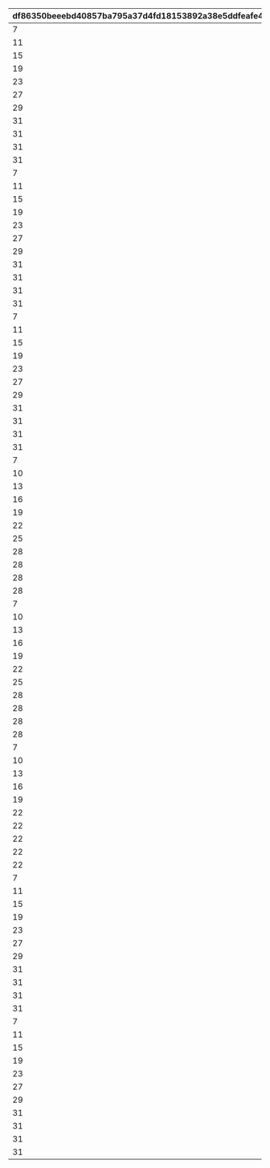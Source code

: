 |df86350beeebd40857ba795a37d4fd18153892a38e5ddfeafe4c36021f1ebc05|d98457a2209331f95e59a207d9785f1e003c22957152561a73c3d0193d2a7a60|72dc2fa47250e036c5bcf4810fa1c2a8752c5fd0a1dc466189527d8d469f6248|e48969afcd25859f7db725ea5dd0fdba5f70298831e3aa48b744cf7f57d653a1|0831d55f25aa5d44fdd4b737a9ab4641388f57eac351bfb38a2847ec780d3d43|4c3489db6180feb9335b12367ada9025f312aa45e5ff38e8d3fb764a12b08fe2|b209f2a9418a45e717f05841775ca1e47aec46707497bbbe6e116e462095557c|19c18d8224411f0a90d4864dc59097e953d8b17be25535704d139233a635941a|980f1c63a304959774b1397aec55026733aedb196714e42267ae6f1cc14bdc81|4b0529458e6c3909a38a17047442af6b849e95c28d65dd696cd649daab868abd|f500ac54c630ebf59046781f1c4889a63a2e7518fe7149a4e00f097746f218e5|2fbd2250e1d6ef5c95e3a3c7efb769cec3e986aba125cc8be7deb2268126a00d|0cf659e68f33816e7f76b65891ada68ee526c7268cc86cf480e2e7c69f5991e1|c5f416fa1d89188b8f445593a4c54a39b721f2c91b817a95422c55158900cadd|
| --- | --- | --- | --- | --- | --- | --- | --- | --- | --- | --- | --- | --- | --- |
|7|30|1|1|1|6|1|4|30|-1|1001|1|1|1|
|11|60|1|1|1|6|1|31|60|-1|1002|1|1|1|
|15|90|1|1|1|6|1|61|90|-1|1003|1|1|1|
|19|120|1|1|1|6|1|91|120|-1|1004|1|1|1|
|23|150|1|1|1|6|1|121|150|-1|1005|1|1|1|
|27|180|1|1|1|6|1|151|180|-1|1006|1|1|1|
|29|210|1|1|1|6|1|181|210|-1|1007|1|1|1|
|31|240|1|1|1|6|1|211|240|-1|1008|1|1|1|
|31|270|1|1|1|6|1|241|270|-1|1009|1|1|1|
|31|300|1|1|1|6|1|271|300|-1|1010|1|1|1|
|31|-1|1|1|1|6|1|301|310|-1|1011|1|1|1|
|7|30|1|1|1|5|1|4|30|-1|1101|1|2|1|
|11|60|1|1|1|5|1|31|60|-1|1102|1|2|1|
|15|90|1|1|1|5|1|61|90|-1|1103|1|2|1|
|19|120|1|1|1|5|1|91|120|-1|1104|1|2|1|
|23|150|1|1|1|5|1|121|150|-1|1105|1|2|1|
|27|180|1|1|1|5|1|151|180|-1|1106|1|2|1|
|29|210|1|1|1|5|1|181|210|-1|1107|1|2|1|
|31|240|1|1|1|5|1|211|240|-1|1108|1|2|1|
|31|270|1|1|1|5|1|241|270|-1|1109|1|2|1|
|31|300|1|1|1|5|1|271|300|-1|1110|1|2|1|
|31|-1|1|1|1|5|1|301|310|-1|1111|1|2|1|
|7|30|1|1|1|5|1|4|-1|-1|1201|1|3|1|
|11|60|1|1|1|5|1|31|-1|-1|1202|1|3|1|
|15|90|1|1|1|5|1|61|-1|-1|1203|1|3|1|
|19|120|1|1|1|5|1|91|-1|-1|1204|1|3|1|
|23|150|1|1|1|5|1|121|-1|-1|1205|1|3|1|
|27|180|1|1|1|5|1|151|-1|-1|1206|1|3|1|
|29|210|1|1|1|5|1|181|-1|-1|1207|1|3|1|
|31|240|1|1|1|5|1|211|-1|-1|1208|1|3|1|
|31|270|1|1|1|5|1|241|-1|-1|1209|1|3|1|
|31|300|1|1|1|5|1|271|-1|-1|1210|1|3|1|
|31|-1|1|1|1|5|1|301|-1|-1|1211|1|3|1|
|7|30|1|1|1|5|1|4|30|-1|1301|1|4|1|
|10|60|1|1|1|5|1|31|60|-1|1302|1|4|1|
|13|90|1|1|1|5|1|61|90|-1|1303|1|4|1|
|16|120|1|1|1|5|1|91|120|-1|1304|1|4|1|
|19|150|1|1|1|5|1|121|150|-1|1305|1|4|1|
|22|180|1|1|1|5|1|151|180|-1|1306|1|4|1|
|25|210|1|1|1|5|1|181|210|-1|1307|1|4|1|
|28|240|1|1|1|5|1|211|240|-1|1308|1|4|1|
|28|270|1|1|1|5|1|241|270|-1|1309|1|4|1|
|28|300|1|1|1|5|1|271|300|-1|1310|1|4|1|
|28|-1|1|1|1|5|1|301|310|-1|1311|1|4|1|
|7|30|1|1|1|5|1|4|-1|-1|1401|1|5|1|
|10|60|1|1|1|5|1|31|-1|-1|1402|1|5|1|
|13|90|1|1|1|5|1|61|-1|-1|1403|1|5|1|
|16|120|1|1|1|5|1|91|-1|-1|1404|1|5|1|
|19|150|1|1|1|5|1|121|-1|-1|1405|1|5|1|
|22|180|1|1|1|5|1|151|-1|-1|1406|1|5|1|
|25|210|1|1|1|5|1|181|-1|-1|1407|1|5|1|
|28|240|1|1|1|5|1|211|-1|-1|1408|1|5|1|
|28|270|1|1|1|5|1|241|-1|-1|1409|1|5|1|
|28|300|1|1|1|5|1|271|-1|-1|1410|1|5|1|
|28|-1|1|1|1|5|1|301|-1|-1|1411|1|5|1|
|7|30|1|1|1|3|1|4|-1|-1|1501|1|6|1|
|10|60|1|1|1|3|1|31|-1|-1|1502|1|6|1|
|13|90|1|1|1|3|1|61|-1|-1|1503|1|6|1|
|16|120|1|1|1|3|1|91|-1|-1|1504|1|6|1|
|19|150|1|1|1|3|1|121|-1|-1|1505|1|6|1|
|22|180|1|1|1|3|1|151|-1|-1|1506|1|6|1|
|22|210|1|1|1|3|1|181|-1|-1|1507|1|6|1|
|22|240|1|1|1|3|1|211|-1|-1|1508|1|6|1|
|22|270|1|1|1|3|1|241|-1|-1|1509|1|6|1|
|22|-1|1|1|1|3|1|271|-1|-1|1510|1|6|1|
|7|30|1|1|1|6|1|4|30|5|1601|1|7|1|
|11|60|1|1|1|6|1|31|60|5|1602|1|7|1|
|15|90|1|1|1|6|1|61|90|5|1603|1|7|1|
|19|120|1|1|1|6|1|91|120|5|1604|1|7|1|
|23|150|1|1|1|6|1|121|150|5|1605|1|7|1|
|27|180|1|1|1|6|1|151|180|5|1606|1|7|1|
|29|210|1|1|1|6|1|181|210|5|1607|1|7|1|
|31|240|1|1|1|6|1|211|240|5|1608|1|7|1|
|31|270|1|1|1|6|1|241|270|5|1609|1|7|1|
|31|300|1|1|1|6|1|271|300|5|1610|1|7|1|
|31|-1|1|1|1|6|1|301|310|5|1611|1|7|1|
|7|30|1|1|1|5|1|4|30|5|1701|1|8|1|
|11|60|1|1|1|5|1|31|60|5|1702|1|8|1|
|15|90|1|1|1|5|1|61|90|5|1703|1|8|1|
|19|120|1|1|1|5|1|91|120|5|1704|1|8|1|
|23|150|1|1|1|5|1|121|150|5|1705|1|8|1|
|27|180|1|1|1|5|1|151|180|5|1706|1|8|1|
|29|210|1|1|1|5|1|181|210|5|1707|1|8|1|
|31|240|1|1|1|5|1|211|240|5|1708|1|8|1|
|31|270|1|1|1|5|1|241|270|5|1709|1|8|1|
|31|300|1|1|1|5|1|271|300|5|1710|1|8|1|
|31|-1|1|1|1|5|1|301|310|5|1711|1|8|1|